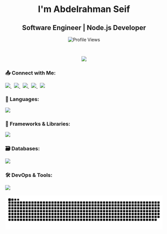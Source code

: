 <h1 align="center">I'm Abdelrahman Seif</h1>

<h2 align="center">Software Engineer | Node.js Developer</h2>

<p align="center">
  <img src="https://komarev.com/ghpvc/?username=abdelrahman-seif&style=flat&color=0e75b6" alt="Profile Views" />
</p>

<br>

<p align="center">
  <a href="https://www.linkedin.com/in/abdelrahman-saif-09090b2ab/">
    <img src="https://readme-typing-svg.herokuapp.com/?lines=Visit%20my%20LinkedIn%20Profile;I%20Post%20Insightful%20Content;Follow%20to%20get%20New%20Updates&font=Bold%20Code&center=true&color=30D050&pause=2000">
  </a>
</p>

<h3 align="left">📤 Connect with Me:</h3>
<p align="left">
  <a href="https://www.linkedin.com/in/abdelrahman-saif-09090b2ab/">
    <img src="https://raw.githubusercontent.com/rahuldkjain/github-profile-readme-generator/master/src/images/icons/Social/linked-in-alt.svg" height="45"/>
  </a>&nbsp;
  <a href="https://www.facebook.com/share/16ZtsmM6FG/">
    <img src="https://img.icons8.com/fluency/48/facebook-new.png" height="45"/>
  </a>&nbsp;
  <a href="https://leetcode.com/u/Abdelrahman_Seif/">
    <img src="https://cdn.iconscout.com/icon/free/png-256/free-leetcode-3521542-2944960.png" height="45"/>
  </a>&nbsp;
  <a href="https://wa.me/201002105765">
    <img src="https://upload.wikimedia.org/wikipedia/commons/6/6b/WhatsApp.svg" height="45"/>
  </a>&nbsp;
  <a href="mailto:abdelrahmanseif99@gmail.com">
    <img src="https://img.icons8.com/fluency/48/gmail-new.png" height="45"/>
  </a>
</p>

<h3 align="left">🧠 Languages:</h3>
<p align="left">
  <img src="https://go-skill-icons.vercel.app/api/icons?i=js,ts,python"/>
</p>

<h3 align="left">🚀 Frameworks & Libraries:</h3>
<p align="left">
  <img src="https://go-skill-icons.vercel.app/api/icons?i=nodejs,express,nestjs,sequelize,mongoose"/>
</p>

<h3 align="left">🗃️ Databases:</h3>
<p align="left">
  <img src="https://go-skill-icons.vercel.app/api/icons?i=mysql,mongodb,redis"/>
</p>

<h3 align="left">🛠️ DevOps & Tools:</h3>
<p align="left">
  <img src="https://go-skill-icons.vercel.app/api/icons?i=docker,postman,git"/>
</p>

<p align="left">
  <img src="https://raw.githubusercontent.com/platane/snk/output/github-contribution-grid-snake-dark.svg"/>
</p>

